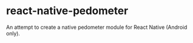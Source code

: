 # react-native-pedometer
An attempt to create a native pedometer module for React Native (Android only).
